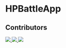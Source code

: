 # HPBattleApp

## Contributors

<a href="https://github.com/OsheaRD/HPBattleApp/graphs/contributors">
  <img src="https://contributors-img.web.app/image?repo=OsheaRD/HPBattleApp" />
</a>

<a href="https://github.com/nastrodamous/harrydueling/graphs/contributors">
  <img src="https://contributors-img.web.app/image?repo=nastrodamous/harrydueling" />
</a>

<a href="https://github.com/josuemajano/harrydueling/graphs/contributors">
  <img src="https://contributors-img.web.app/image?repo=josuemajano/harrydueling" />
</a>
 
